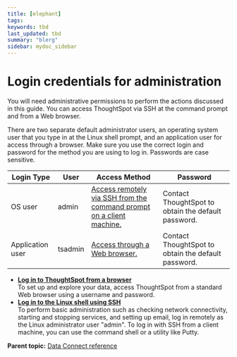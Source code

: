 ```yaml
---
title: [elephant]
tags: 
keywords: tbd
last_updated: tbd
summary: "blerg"
sidebar: mydoc_sidebar
---
```

# Login credentials for administration

You will need administrative permissions to perform the actions discussed in this guide. You can access ThoughtSpot via SSH at the command prompt and from a Web browser.

There are two separate default administrator users, an operating system user that you type in at the Linux shell prompt, and an application user for access through a browser. Make sure you use the correct login and password for the method you are using to log in. Passwords are case sensitive.

|Login Type|User|Access Method|Password|
|----------|----|-------------|--------|
|OS user|admin|[Access remotely via SSH from the command prompt on a client machine.](login_console.html#)|Contact ThoughtSpot to obtain the default password.|
|Application user|tsadmin|[Access through a Web browser.](accessing.html#)|Contact ThoughtSpot to obtain the default password.|

-   **[Log in to ThoughtSpot from a browser](../../../data_connect/data_connect/reference/accessing.html)**  
To set up and explore your data, access ThoughtSpot from a standard Web browser using a username and password.
-   **[Log in to the Linux shell using SSH](../../../data_connect/data_connect/reference/login_console.html)**  
To perform basic administration such as checking network connectivity, starting and stopping services, and setting up email, log in remotely as the Linux administrator user "admin". To log in with SSH from a client machine, you can use the command shell or a utility like Putty.

**Parent topic:** [Data Connect reference](../../../data_connect/data_connect/reference/reference_intro.html)

